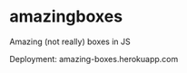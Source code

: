amazingboxes
============

Amazing (not really) boxes in JS


Deployment: amazing-boxes.herokuapp.com
